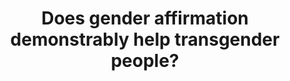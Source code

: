 ---
layout: post
title: Does gender affirmation demonstrably help transgender people?
tags: trans
---